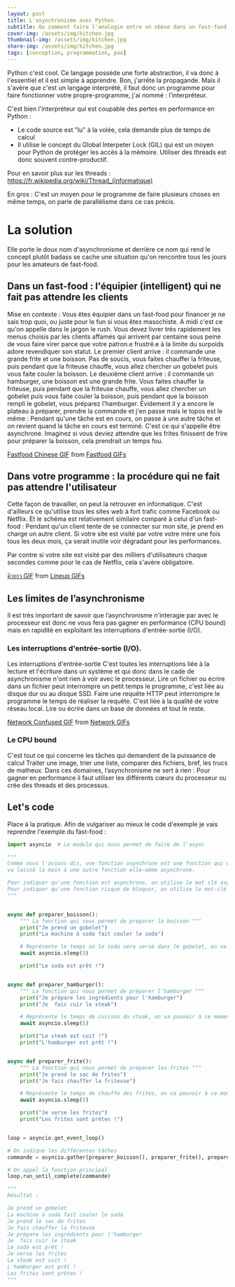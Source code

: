 ```yaml
---
layout: post
title: L'asynchronisme avec Python
subtitle: Ou comment faire l'analogie entre un obèse dans un fast-food et le principe de concurrence sur un seul thread ...
cover-img: /assets/img/kitchen.jpg
thumbnail-img: /assets/img/kitchen.jpg
share-img: /assets/img/kitchen.jpg
tags: [conception, programmation, poo]
---
```


Python c'est cool. Ce langage possède une forte abstraction, il va donc à l'essentiel et il est simple à apprendre. Bon, j'arrête la propagande.
Mais il s'avère que c'est un langage interprété, il faut donc un programme pour faire fonctionner votre propre-programme, j'ai nommé : l’interpréteur.

C'est bien l'interpréteur qui est coupable des pertes en performance en Python :

* Le code source est "lu" à la volée, cela demande plus de temps de calcul
* Il utilise le concept du Global Interpeter Lock (GIL) qui est un moyen pour Python de protéger les accès à la mémoire. Utiliser des threads est donc souvent contre-productif.

Pour en savoir plus sur les threads : https://fr.wikipedia.org/wiki/Thread_(informatique)

En gros : C'est un moyen pour le programme de faire plusieurs choses en même temps, on parle de parallélisme dans ce cas précis.

# La solution

Elle porte le doux nom d'asynchronisme et derrière ce nom qui rend le concept plutôt badass se cache une situation qu'on rencontre tous les jours pour les amateurs de fast-food.

## Dans un fast-food : l'équipier (intelligent) qui ne fait pas attendre les clients  

Mise en contexte : Vous êtes équipier dans un fast-food pour financer je ne sais trop quoi, ou juste pour le fun si vous êtes masochiste. A midi c'est ce qu'on appelle dans le jargon le rush. Vous devez livrer très rapidement les menus choisis par les clients affamés qui arrivent par centaine sous peine de vous faire virer parce que votre patron.e frustré.e à la limite du surpoids adore revendiquer son statut.
Le premier client arrive : il commande une grande frite et une boisson.
Pas de soucis, vous faites chauffer la friteuse, puis pendant que la friteuse chauffe, vous allez chercher un gobelet puis vous faite couler la boisson.
Le deuxième client arrive : il commande un hamburger, une boisson est une grande frite.
Vous faites chauffer la friteuse, puis pendant que la friteuse chauffe, vous allez chercher un gobelet puis vous faite couler la boisson, puis pendant que la boisson rempli le gobelet, vous préparez l'hamburger.
Évidement il y a encore le plateau à préparer, prendre la commande et j'en passe mais le topos est le même : Pendant qu'une tâche est en cours, on passe à une autre tâche et on revient quand la tâche en cours est terminé. C'est ce qui s'appelle être asynchrone.
Imaginez si vous deviez attendre que les frites finissent de frire pour préparer la boisson, cela prendrait un temps fou.

<div class="tenor-gif-embed" data-postid="5245140" data-share-method="host" data-width="100%" data-aspect-ratio="1.0"><a href="https://tenor.com/view/fastfood-chinese-fail-grab-icecream-gif-5245140">Fastfood Chinese GIF</a> from <a href="https://tenor.com/search/fastfood-gifs">Fastfood GIFs</a></div><script type="text/javascript" async src="https://tenor.com/embed.js"></script>

## Dans votre programme : la procédure qui ne fait pas attendre l'utilisateur
Cette façon de travailler, on peut la retrouver en informatique. C'est d'ailleurs ce qu'utilise tous les sites web à fort trafic comme Facebook ou Netflix.
Et le schéma est relativement similaire comparé à celui d'un fast-food : Pendant qu'un client tente de se connecter sur mon site, je prend en charge un autre client.
Si votre site est visité par votre votre mère une fois tous les deux mois, ça serait inutile voir dégradant pour les performances.

Par contre si votre site est visité par des milliers d'utilisateurs chaque secondes comme pour le cas de Netflix, cela s'avère obligatoire.

<div class="tenor-gif-embed" data-postid="12348100" data-share-method="host" data-width="100%" data-aspect-ratio="1.5"><a href="https://tenor.com/view/lineup-queue-help-people-crowd-gif-12348100">คิวยาว GIF</a> from <a href="https://tenor.com/search/lineup-gifs">Lineup GIFs</a></div><script type="text/javascript" async src="https://tenor.com/embed.js"></script>

## Les limites de l’asynchronisme

Il est très important de savoir que l’asynchronisme n'interagie par avec le processeur est donc ne vous fera pas gagner en performance (CPU bound) mais en rapidité en exploitant les interruptions d'entrée-sortie (I/O).

### Les interruptions d'entrée-sortie (I/O).

Les interruptions d'entrée-sortie
C'est toutes les interruptions liée à la lecture et l'écriture dans un système et qui donc dans le cade de asynchronisme n'ont rien à voir avec le processeur.
Lire un fichier ou écrire dans un fichier peut interrompre un petit temps le programme, c'est liée au disque dur ou au disque SSD.
Faire une requête HTTP peut interrompre le programme le temps de réaliser la requête. C'est liée à la qualité de votre réseau local.
Lire ou écrire dans un base de données et tout le reste.

<div class="tenor-gif-embed" data-postid="5799547" data-share-method="host" data-width="100%" data-aspect-ratio="1.25"><a href="https://tenor.com/view/network-gif-5799547">Network Confused GIF</a> from <a href="https://tenor.com/search/network-gifs">Network GIFs</a></div><script type="text/javascript" async src="https://tenor.com/embed.js"></script>

### Le CPU bound

C'est tout ce qui concerne les tâches qui demandent de la puissance de calcul
Traiter une image, trier une liste, comparer des fichiers, bref, les trucs de matheux.
Dans ces domaines, l’asynchronisme ne sert à rien : Pour gagner en performance il faut utiliser les différents cœurs du processeur ou crée des threads et des processus.

## Let's code

Place à la pratique. Afin de vulgariser au mieux le code d'exemple je vais reprendre l'exemple du fast-food :

```python
import asyncio  # Le module qui nous permet de faire de l'async

"""
Comme nous l'avions dis, une fonction asynchrone est une fonction qui quand elle va bloquer,
va laissé la main à une autre fonction elle-même asynchrone.

Pour indiquer qu'une fonction est asynchrone, on utilise le mot clé async
Pour indiquer qu'une fonction risque de bloquer, on utilise le mot-clé await
"""


async def preparer_boisson():
    """ La fonction qui nous permet de préparer la boisson """
    print("Je prend un gobelet")
    print("La machine à soda fait couler le soda")

    # Représente le temps où le soda sera versé dans le gobelet, on va pouvoir à ce moment là faire autre chose graçe au mot-clé await
    await asyncio.sleep(3)

    print("Le soda est prêt !")


async def preparer_hamburger():
    """ La fonction qui nous permet de préparer l'hamburger """
    print("Je prépare les ingrédients pour l'hamburger")
    print("Je  fais cuir le steak")

    # Représente le temps de cuisson du steak, on va pouvoir à ce moment là faire autre chose graçe au mot-clé await
    await asyncio.sleep(5)

    print("Le steak est cuit !")
    print("L'hamburger est prêt !")


async def preparer_frite():
    """ La fonction qui nous permet de préparer les frites """
    print("Je prend le sac de frites")
    print("Je fais chauffer la friteuse")

    # Représente le temps de chauffe des frites, on va pouvoir à ce moment là faire autre chose graçe au mot-clé await
    await asyncio.sleep(5)

    print("Je verse les frites")
    print("Les frites sont prêtes !")


loop = asyncio.get_event_loop()

# On indique les différentes tâches
commande = asyncio.gather(preparer_boisson(), preparer_frite(), preparer_hamburger())

# On appel la fonction principal
loop.run_until_complete(commande)

"""
Résultat :

Je prend un gobelet
La machine à soda fait couler le soda
Je prend le sac de frites
Je fais chauffer la friteuse
Je prépare les ingrédients pour l'hamburger
Je  fais cuir le steak
Le soda est prêt !
Je verse les frites
Le steak est cuit !
L'hamburger est prêt !
Les frites sont prêtes !
"""
```
